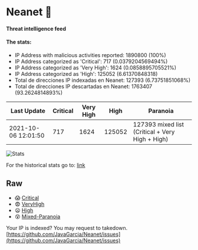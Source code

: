 # Neanet :hocho:
#### Threat intelligence feed
#### The stats:

- IP Address with malicious activities reported: 1890800 (100%)
- IP Address categorized as 'Critical':  717 (0.0379204569494%)
- IP Address categorized as 'Very High':  1624 (0.0858895705521%)
- IP Address categorized as 'High':  125052 (6.61370848318)
- Total de direcciones IP indexadas en Neanet:  127393 (6.73751851068%)
- Total de direcciones IP descartadas en Neanet:  1763407 (93.2624814893%)

| Last Update | Critical | Very High | High | Paranoia |
| --- | --- | --- | --- | --- |
| 2021-10-06 12:01:50 | 717 | 1624 | 125052 | 127393 mixed list (Critical + Very High + High)|

![Stats](https://docs.google.com/spreadsheets/d/e/2PACX-1vSnaNMIXVabIpDJjufMlzH7poXnshF3mgd8Is1g9ytUEzVsP5my4Trn8f-xkoLLQ38xpL3HtmUexLo6/pubchart?oid=501124687&format=image)

For the historical stats go to: [link](/stats.csv)
## Raw
- :scream: [Critical](https://raw.githubusercontent.com/JavaGarcia/Neanet/master/blacklists/neanet_critical.txt)
- :fearful: [VeryHigh](https://raw.githubusercontent.com/JavaGarcia/Neanet/master/blacklists/neanet_veryHigh.txtt)
- :frowning: [High](https://raw.githubusercontent.com/JavaGarcia/Neanet/master/blacklists/neanet_high.txt)
- :dizzy_face: [Mixed-Paranoia](https://raw.githubusercontent.com/JavaGarcia/Neanet/master/blacklists/neanet_all.txt)


Your IP is indexed? You may request to takedown. [https://github.com/JavaGarcia/Neanet/issues](https://github.com/JavaGarcia/Neanet/issues)



















































































































































































































































































































































































































































































































































































































































































































































































































































































































































































































































































































































































































































































































































































































































































































































































































































































































































































































































































































































































































































































































































































































































































































































































































































































































































































































































































































































































































































































































































































































































































































































































































































































































































































































































































































































































































































































































































































































































































































































































































































































































































































































































































































































































































































































































































































































































































































































































































































































































































































































































































































































































































































































































































































































































































































































































































































































































































































































































































































































































































































































































































































































































































































































































































































































































































































































































































































































































































































































































































































































































































































































































































































































































































































































































































































































































































































































































































































































































































































































































































































































































































































































































































































































































































































































































































































































































































































































































































































































































































































































































































































































































































































































































































































































































































